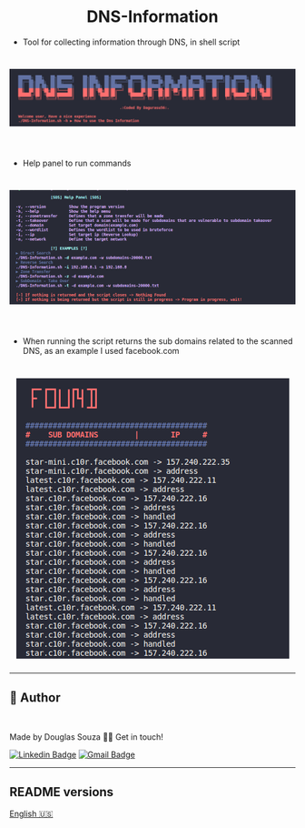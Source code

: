 <h1 align="center">DNS-Information</h1>

* Tool for collecting information through DNS, in shell script

<h1 align="center">
    <img src="assets/banner.png">
</h1><br/>



* Help panel to run commands

<h1 align="center">
    <img src="assets/help.png">
</h1>
<br/>

* When running the script returns the sub domains related to the scanned DNS, as an example I used facebook.com

<h1 align="center">
    <img src="assets/found.png">
</h1>

 ---
## 🦸 Author

<a href="#">
 <img style="border-radius: 50%;" src="https://avatars.githubusercontent.com/u/50157211?s=120&v=4" width="100px;" alt=""/>
<a />

Made by Douglas Souza 👋🏽 Get in touch!

[![Linkedin Badge](https://img.shields.io/badge/-Douglas-blue?style=flat-square&logo=Linkedin&logoColor=white&link=https://www.linkedin.com/in/dagurasujava/)](https://www.linkedin.com/in/dagurasujava/) 
[![Gmail Badge](https://img.shields.io/badge/-contini.ds@gmail.com-c14438?style=flat-square&logo=Gmail&logoColor=white&link=mailto:contini.ds@gmail.com)](mailto:contini.ds@gmail.com)

---
## README versions

[English 🇺🇸](./README.md)
